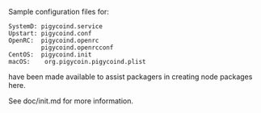 Sample configuration files for:
```
SystemD: pigycoind.service
Upstart: pigycoind.conf
OpenRC:  pigycoind.openrc
         pigycoind.openrcconf
CentOS:  pigycoind.init
macOS:    org.pigycoin.pigycoind.plist
```
have been made available to assist packagers in creating node packages here.

See doc/init.md for more information.

